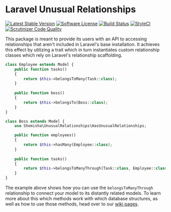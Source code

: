 # Laravel Unusual Relationships

[![Latest Stable Version](https://poser.pugx.org/shomisha/unusual-relationships/v/stable)](https://packagist.org/packages/shomisha/unusual-relationships)
[![Software License](https://img.shields.io/badge/license-MIT-brightgreen.svg?style=flat)](LICENSE.md)
[![Build Status](https://travis-ci.org/weareneopix/laravel-model-translation.svg?branch=master)](https://travis-ci.org/shomisha/unusual-relationships.svg?branch=master)
[![StyleCI](https://github.styleci.io/repos/188415882/shield?branch=master&style=flat)](https://github.styleci.io/repos/188415882)
[![Scrutinizer Code Quality](https://scrutinizer-ci.com/g/shomisha/unusual-relationships/badges/quality-score.png?b=master)](https://scrutinizer-ci.com/g/shomisha/unusual-relationships/?branch=master)


This package is meant to provide its users with an API to accessing relationships that aren't included in Laravel's base installation. 
It achieves this effect by utilizing a trait which in turn instantiates custom relationship classes which rely on Laravel's relationship scaffolding.

```php
class Employee extends Model {
    public function tasks() 
    {
        return $this->belongsToMany(Task::class);
    }
    
    public function boss() 
    {
        return $this->belongsTo(Boss::class);
    }
}

class Boss extends Model {
    use Shomisha\UnusualRelationships\HasUnusualRelationships;

    public function employees() 
    {
        return $this->hasMany(Employee::class);
    }
    
    public function tasks()
    {
        return $this->belongsToManyThrough(Task::class, Employee::class)
    }
}
```

The example above shows how you can use the `belongsToManyThrough` relationship to connect your model to its distantly related models. 
To learn more about this which methods work with which database structures, as well as how to use those methods, head over to our  [wiki pages](https://github.com/shomisha/unusual-relationships/wiki).